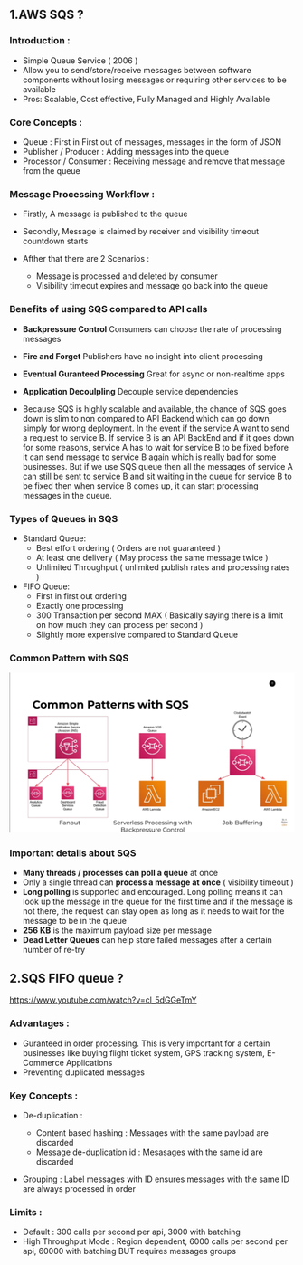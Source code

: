 <h2>1.AWS SQS ?</h2>

### Introduction :

- Simple Queue Service ( 2006 )
- Allow you to send/store/receive messages between software components without losing messages or requiring other services to be available
- Pros: Scalable, Cost effective, Fully Managed and Highly Available

### Core Concepts :

- Queue : First in First out of messages, messages in the form of JSON
- Publisher / Producer : Adding messages into the queue
- Processor / Consumer : Receiving message and remove that message from the queue

### Message Processing Workflow :

- Firstly, A message is published to the queue

- Secondly, Message is claimed by receiver and visibility timeout countdown starts

- Afther that there are 2 Scenarios :
  - Message is processed and deleted by consumer
  - Visibility timeout expires and message go back into the queue

### Benefits of using SQS compared to API calls

- **Backpressure Control** Consumers can choose the rate of processing messages
- **Fire and Forget** Publishers have no insight into client processing
- **Eventual Guranteed Processing** Great for async or non-realtime apps
- **Application Decoulpling** Decouple service dependencies

- Because SQS is highly scalable and available, the chance of SQS goes down is slim to non compared to API Backend which can go down simply for wrong deployment. In the event if the service A want to send a request to service B. If service B is an API BackEnd and if it goes down for some reasons, service A has to wait for service B to be fixed before it can send message to service B again which is really bad for some businesses. But if we use SQS queue then all the messages of service A can still be sent to service B and sit waiting in the queue for service B to be fixed then when service B comes up, it can start processing messages in the queue.

### Types of Queues in SQS

- Standard Queue:
  - Best effort ordering ( Orders are not guaranteed )
  - At least one delivery ( May process the same message twice )
  - Unlimited Throughput ( unlimited publish rates and processing rates )
- FIFO Queue:
  - First in first out ordering
  - Exactly one processing
  - 300 Transaction per second MAX ( Basically saying there is a limit on how much they can process per second )
  - Slightly more expensive compared to Standard Queue

### Common Pattern with SQS

![SQS Patterns](./SQS_patterns.png)

### Important details about SQS

- **Many threads / processes can poll a queue** at once
- Only a single thread can **process a message at once** ( visibility timeout )
- **Long polling** is supported and encouraged. Long polling means it can look up the message in the queue for the first time and if the message is not there, the request can stay open as long as it needs to wait for the message to be in the queue
- **256 KB** is the maximum payload size per message
- **Dead Letter Queues** can help store failed messages after a certain number of re-try

<h2>2.SQS FIFO queue ?</h2>

https://www.youtube.com/watch?v=cl_5dGGeTmY

### Advantages :

- Guranteed in order processing. This is very important for a certain businesses like buying flight ticket system, GPS tracking system, E-Commerce Applications
- Preventing duplicated messages

### Key Concepts :

- De-duplication :

  - Content based hashing : Messages with the same payload are discarded
  - Message de-duplication id : Mesasages with the same id are discarded

- Grouping : Label messages with ID ensures messages with the same ID are always processed in order

### Limits :

- Default : 300 calls per second per api, 3000 with batching
- High Throughput Mode : Region dependent, 6000 calls per second per api, 60000 with batching BUT requires messages groups
